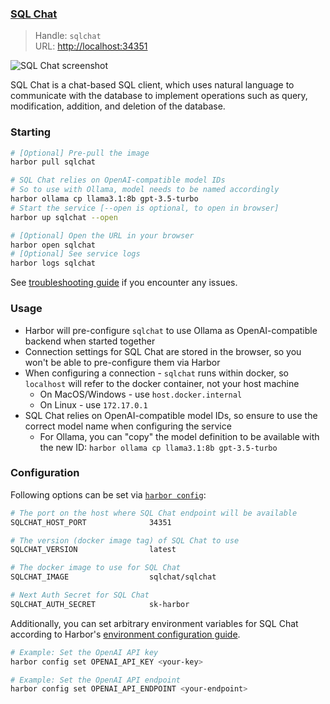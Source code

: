 ### [SQL Chat](https://github.com/sqlchat/sqlchat)

> Handle: `sqlchat`<br/>
> URL: [http://localhost:34351](http://localhost:34351)

![SQL Chat screenshot](sqlchat.png)

SQL Chat is a chat-based SQL client, which uses natural language to communicate with the database to implement operations such as query, modification, addition, and deletion of the database.

### Starting

```bash
# [Optional] Pre-pull the image
harbor pull sqlchat

# SQL Chat relies on OpenAI-compatible model IDs
# So to use with Ollama, model needs to be named accordingly
harbor ollama cp llama3.1:8b gpt-3.5-turbo
# Start the service [--open is optional, to open in browser]
harbor up sqlchat --open

# [Optional] Open the URL in your browser
harbor open sqlchat
# [Optional] See service logs
harbor logs sqlchat
```

See [troubleshooting guide](./1.-Harbor-User-Guide#troubleshooting) if you encounter any issues.

### Usage

- Harbor will pre-configure `sqlchat` to use Ollama as OpenAI-compatible backend when started together
- Connection settings for SQL Chat are stored in the browser, so you won't be able to pre-configure them via Harbor
- When configuring a connection - `sqlchat` runs within docker, so `localhost` will refer to the docker container, not your host machine
  - On MacOS/Windows - use `host.docker.internal`
  - On Linux - use `172.17.0.1`
- SQL Chat relies on OpenAI-compatible model IDs, so ensure to use the correct model name when configuring the service
  - For Ollama, you can "copy" the model definition to be available with the new ID: `harbor ollama cp llama3.1:8b gpt-3.5-turbo`

### Configuration

Following options can be set via [`harbor config`](./3.-Harbor-CLI-Reference#harbor-config):

```bash
# The port on the host where SQL Chat endpoint will be available
SQLCHAT_HOST_PORT              34351

# The version (docker image tag) of SQL Chat to use
SQLCHAT_VERSION                latest

# The docker image to use for SQL Chat
SQLCHAT_IMAGE                  sqlchat/sqlchat

# Next Auth Secret for SQL Chat
SQLCHAT_AUTH_SECRET            sk-harbor
```

Additionally, you can set arbitrary environment variables for SQL Chat according to Harbor's [environment configuration guide](./1.-Harbor-User-Guide#environment-variables).

```bash
# Example: Set the OpenAI API key
harbor config set OPENAI_API_KEY <your-key>

# Example: Set the OpenAI API endpoint
harbor config set OPENAI_API_ENDPOINT <your-endpoint>
```